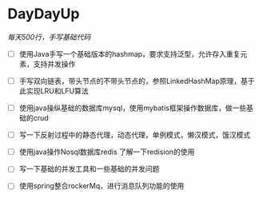 # DayDayUp
*每天500行，手写基础代码*
- [ ] 使用Java手写一个基础版本的hashmap，要求支持泛型，允许存入重复元素，支持并发操作
- [ ] 手写双向链表，带头节点的不带头节点的，参照LinkedHashMap原理，基于此实现LRU和LFU算法
- [ ] 使用java操纵基础的数据库mysql，使用mybatis框架操作数据库，做一些基础的crud
- [ ] 写一下反射过程中的静态代理，动态代理，单例模式，懒汉模式，饿汉模式
- [ ] 使用java操作Nosql数据库redis 了解一下redision的使用
- [ ] 写一下基础的并发工具和一些基础的并发问题
- [ ] 使用spring整合rockerMq，进行消息队列功能的使用
 